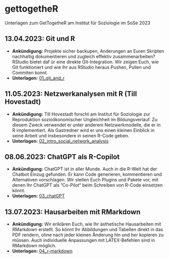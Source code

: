 # gettogetheR
Unterlagen zum GetTogetheR am Institut für Soziologie im SoSe 2023

## 13.04.2023: Git und R
- **Ankündigung:** Projekte sicher backupen, Anderungen an Euren Skripten nachhaltig dokumentieren und zugleich effektiv zusammenarbeiten? RStudio bietet daf ̈ur eine direkte Git-Integration. Wir zeigen Euch, wie Git funktioniert und wie Ihr aus RStudio heraus Pushen, Pullen und Commiten konnt.
- **Unterlagen:** [01_git_and_r](01_git)

## 11.05.2023: Netzwerkanalysen mit R (Till Hovestadt)
- **Ankündigung:** Till Hovestadt forscht am Institut für Soziologie zur Reproduktion sozioökonomischer Ungleichheit im Bildungsverlauf. Zu diesem Zweck verwendet er unter anderem Netzwerkmodelle, die er in R implementiert. Als Gastredner wird er uns einen kleinen Einblick in seine Arbeit und insbesondere in seinen R-Code geben.
- **Unterlagen:** [02_intro_social_network_analysis](02_intro_social_network_analysis)

## 08.06.2023: ChatGPT als R-Copilot
- **Ankündigung:** ChatGPT ist in aller Munde. Auch in die R-Welt hat der Chatbot Einzug gefunden.
Er kann Code generieren, kommentieren und Alternativen vorschlagen. Wir stellen Euch Plugins und Pakete vor, mit denen Ihr ChatGPT als ”Co-Pilot“ beim Schreiben von R-Code einsetzen könnt.
- **Unterlagen:** [03_chatGPT](03_chatGPT)

## 13.07.2023: Hausarbeiten mit RMarkdown
- **Ankündigung:** Wir eriklären Euch, wie Ihr ästhetische Hausarbeiten mit RMarkdown erstellt. So könnt Ihr Abbildungen und Tabellen direkt in das PDF rendern, ohne nach jeder kleinen  ̈Änderung hin und her kopieren zu müssen. Auch individuelle Anpassungen mit LATEX-Befehlen sind in RMarkdown möglich.
- **Unterlagen:** [04_r-markdown](04_r-markdown)
